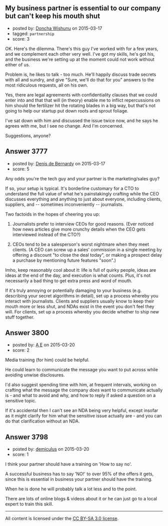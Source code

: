 ## My business partner is essential to our company but can't keep his mouth shut

- posted by: [Doncha Wishunu](https://stackexchange.com/users/5954540/doncha-wishunu) on 2015-03-17
- tagged: `partnership`
- score: 3

<p>OK. Here's the dilemma. There's this guy I've worked with for a few years, and we complement each other very well. I've got my skills, he's got his, and the business we're setting up at the moment could not work without either of us.</p>

<p>Problem is, he likes to talk - too much. He'll happily discuss trade secrets with all and sundry, and give "Sure, we'll do that for you" answers to the most ridiculous requests, all on his own.</p>

<p>Yes, there are legal agreements with confidentiality clauses that we could enter into and that that will (in theory) enable me to inflict repercussions on him should the fertilizer hit the rotating blades in a big way, but that's not going to help our startup put down roots and sprout foliage.</p>

<p>I've sat down with him and discussed the issue twice now, and he says he agrees with me, but I see no change. And I'm concerned.</p>

<p>Suggestions, anyone?</p>



## Answer 3777

- posted by: [Denis de Bernardy](https://stackexchange.com/users/182468/denis-de-bernardy) on 2015-03-17
- score: 5

<p>Any odds you're the tech guy and your partner is the marketing/sales guy?</p>

<p>If so, your setup is typical. It's borderline customary for a CTO to understand the full value of what he's painstakingly crafting while the CEO discusses everything and anything to just about everyone, including clients, suppliers, and -- sometimes inconveniently -- journalists.</p>

<p>Two factoids in the hopes of cheering you up:</p>

<ol>
<li><p>Journalists prefer to interview CEOs for good reasons. (Ever noticed how news articles give more crunchy details when the CEO gets interviewed instead of the CTO?)</p></li>
<li><p>CEOs tend to be a salesperson's worst nightmare when they meet clients. (A CEO can screw up a sales' commission in a single meeting by offering a discount "to close the deal today", or making a prospect delay a purchase by mentioning future features "soon".)</p></li>
</ol>

<p>Imho, keep reasonably cool about it: life is full of quirky people, ideas are ideas at the end of the day, and execution is what counts. Plus, it's not necessarily a bad thing to get extra press and word of mouth.</p>

<p>If it's truly annoying or potentially damaging to your business (e.g. describing your secret algorithms in detail), set up a process whereby you interact with journalists. Clients and suppliers usually know to keep their mouth more or less shut, and NDAs exist in the event you don't feel they will. For clients, set up a process whereby you decide whether to ship new stuff together.</p>



## Answer 3800

- posted by: [A E](https://stackexchange.com/users/5191744/a-e) on 2015-03-20
- score: 2

<p>Media training (for him) could be helpful.</p>

<p>He could learn to communicate the message you want to put across while avoiding unwise disclosures.</p>

<p>I'd also suggest spending time with him, at frequent intervals, working on crafting what the message the company <em>does</em> want to communicate actually is - and what to avoid and why, and how to reply if asked a question on a sensitive topic.</p>

<p>If it's accidental then I can't see an NDA being very helpful, except insofar as it might clarify for him what the sensitive issue actually are - and you can do that clarification without an NDA.</p>



## Answer 3798

- posted by: [demiculus](https://stackexchange.com/users/5264485/demiculus) on 2015-03-20
- score: 1

<p>I think your partner should have a training on 'How to say no'.</p>

<p>A successful business has to say 'NO!' to over 95% of the offers it gets, since this is essential in business your partner should have the training. </p>

<p>When he is done he will probably talk a lot less and to the point. </p>

<p>There are lots of online blogs &amp; videos about it or he can just go to a local expert to train this skill. </p>




---

All content is licensed under the [CC BY-SA 3.0 license](https://creativecommons.org/licenses/by-sa/3.0/).
